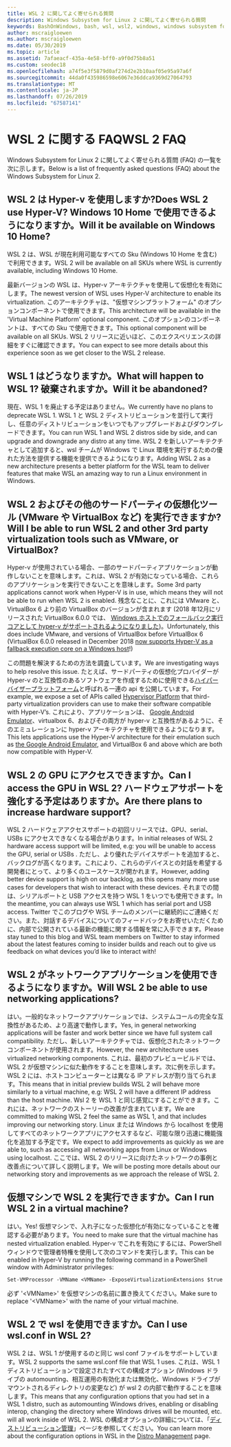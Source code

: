 ```yaml
---
title: WSL 2 に関してよく寄せられる質問
description: Windows Subsystem for Linux 2 に関してよく寄せられる質問
keywords: BashOnWindows, bash, wsl, wsl2, windows, windows subsystem for linux, windowssubsystem, ubuntu, debian, suse, windows 10, インストール
author: mscraigloewen
ms.author: mscraigloewen
ms.date: 05/30/2019
ms.topic: article
ms.assetid: 7afaeacf-435a-4e58-bff0-a9f0d75b8a51
ms.custom: seodec18
ms.openlocfilehash: a74f5e3f5879d0af274d2e2b10aaf05e95a97a6f
ms.sourcegitcommit: 44da0f435986598e6067e36ddca9369d27064793
ms.translationtype: MT
ms.contentlocale: ja-JP
ms.lasthandoff: 07/26/2019
ms.locfileid: "67587141"
---
```

# <a name="wsl-2-faq"></a><span data-ttu-id="75779-104">WSL 2 に関する FAQ</span><span class="sxs-lookup"><span data-stu-id="75779-104">WSL 2 FAQ</span></span>

<span data-ttu-id="75779-105">Windows Subsystem for Linux 2 に関してよく寄せられる質問 (FAQ) の一覧を次に示します。</span><span class="sxs-lookup"><span data-stu-id="75779-105">Below is a list of frequently asked questions (FAQ) about the Windows Subsystem for Linux 2.</span></span>

## <a name="does-wsl-2-use-hyper-v-will-it-be-available-on-windows-10-home"></a><span data-ttu-id="75779-106">WSL 2 は Hyper-v を使用しますか?</span><span class="sxs-lookup"><span data-stu-id="75779-106">Does WSL 2 use Hyper-V?</span></span> <span data-ttu-id="75779-107">Windows 10 Home で使用できるようになりますか。</span><span class="sxs-lookup"><span data-stu-id="75779-107">Will it be available on Windows 10 Home?</span></span>

<span data-ttu-id="75779-108">WSL 2 は、WSL が現在利用可能なすべての Sku (Windows 10 Home を含む) で利用できます。</span><span class="sxs-lookup"><span data-stu-id="75779-108">WSL 2 will be available on all SKUs where WSL is currently available, including Windows 10 Home.</span></span>

<span data-ttu-id="75779-109">最新バージョンの WSL は、Hyper-v アーキテクチャを使用して仮想化を有効にします。</span><span class="sxs-lookup"><span data-stu-id="75779-109">The newest version of WSL uses Hyper-V architecture to enable its virtualization.</span></span> <span data-ttu-id="75779-110">このアーキテクチャは、"仮想マシンプラットフォーム" のオプションコンポーネントで使用できます。</span><span class="sxs-lookup"><span data-stu-id="75779-110">This architecture will be available in the 'Virtual Machine Platform' optional component.</span></span> <span data-ttu-id="75779-111">このオプションのコンポーネントは、すべての Sku で使用できます。</span><span class="sxs-lookup"><span data-stu-id="75779-111">This optional component will be available on all SKUs.</span></span> <span data-ttu-id="75779-112">WSL 2 リリースに近いほど、このエクスペリエンスの詳細をすぐに確認できます。</span><span class="sxs-lookup"><span data-stu-id="75779-112">You can expect to see more details about this experience soon as we get closer to the WSL 2 release.</span></span>

## <a name="what-will-happen-to-wsl-1-will-it-be-abandoned"></a><span data-ttu-id="75779-113">WSL 1 はどうなりますか。</span><span class="sxs-lookup"><span data-stu-id="75779-113">What will happen to WSL 1?</span></span> <span data-ttu-id="75779-114">破棄されますか。</span><span class="sxs-lookup"><span data-stu-id="75779-114">Will it be abandoned?</span></span>

<span data-ttu-id="75779-115">現在、WSL 1 を廃止する予定はありません。</span><span class="sxs-lookup"><span data-stu-id="75779-115">We currently have no plans to deprecate WSL 1.</span></span> <span data-ttu-id="75779-116">WSL 1 と WSL 2 ディストリビューションを並行して実行し、任意のディストリビューションをいつでもアップグレードおよびダウングレードできます。</span><span class="sxs-lookup"><span data-stu-id="75779-116">You can run WSL 1 and WSL 2 distros side by side, and can upgrade and downgrade any distro at any time.</span></span> <span data-ttu-id="75779-117">WSL 2 を新しいアーキテクチャとして追加すると、wsl チームが Windows で Linux 環境を実行するための優れた方法を提供する機能を提供できるようになります。</span><span class="sxs-lookup"><span data-stu-id="75779-117">Adding WSL 2 as a new architecture presents a better platform for the WSL team to deliver features that make WSL an amazing way to run a Linux environment in Windows.</span></span>

## <a name="will-i-be-able-to-run-wsl-2-and-other-3rd-party-virtualization-tools-such-as-vmware-or-virtualbox"></a><span data-ttu-id="75779-118">WSL 2 およびその他のサードパーティの仮想化ツール (VMware や VirtualBox など) を実行できますか?</span><span class="sxs-lookup"><span data-stu-id="75779-118">Will I be able to run WSL 2 and other 3rd party virtualization tools such as VMware, or VirtualBox?</span></span>

<span data-ttu-id="75779-119">Hyper-v が使用されている場合、一部のサードパーティアプリケーションが動作しないことを意味します。これは、WSL 2 が有効になっている場合、これらのアプリケーションを実行できないことを意味します。</span><span class="sxs-lookup"><span data-stu-id="75779-119">Some 3rd party applications cannot work when Hyper-V is in use, which means they will not be able to run when WSL 2 is enabled.</span></span> <span data-ttu-id="75779-120">残念なことに、これには VMware と、VirtualBox 6 より前の VirtualBox のバージョンが含まれます (2018 年12月にリリースされた VirtualBox 6.0.0 では、 [Windows ホストでのフォールバック実行コアとして hyper-v がサポートされるようになりました][1])。</span><span class="sxs-lookup"><span data-stu-id="75779-120">Unfortunately, this does include VMware, and versions of VirtualBox before VirtualBox 6 (VirtualBox 6.0.0 released in December 2018 [now supports Hyper-V as a fallback execution core on a Windows host][1]!)</span></span>

<span data-ttu-id="75779-121">この問題を解決するための方法を調査しています。</span><span class="sxs-lookup"><span data-stu-id="75779-121">We are investigating ways to help resolve this issue.</span></span> <span data-ttu-id="75779-122">たとえば、サードパーティの仮想化プロバイダーが Hyper-v のと互換性のあるソフトウェアを作成するために使用できる[ハイパーバイザープラットフォーム][2]と呼ばれる一連の api を公開しています。</span><span class="sxs-lookup"><span data-stu-id="75779-122">For example, we expose a set of APIs called [Hypervisor Platform][2] that third-party virtualization providers can use to make their software compatible with Hyper-V’s.</span></span> <span data-ttu-id="75779-123">これにより、アプリケーションは、 [Google Android Emulator][3]、virtualbox 6、およびその両方が hyper-v と互換性があるように、そのエミュレーションに hyper-v アーキテクチャを使用できるようになります。</span><span class="sxs-lookup"><span data-stu-id="75779-123">This lets applications use the Hyper-V architecture for their emulation such as [the Google Android Emulator][3], and VirtualBox 6 and above which are both now compatible with Hyper-V.</span></span>

## <a name="can-i-access-the-gpu-in-wsl-2-are-there-plans-to-increase-hardware-support"></a><span data-ttu-id="75779-124">WSL 2 の GPU にアクセスできますか。</span><span class="sxs-lookup"><span data-stu-id="75779-124">Can I access the GPU in WSL 2?</span></span> <span data-ttu-id="75779-125">ハードウェアサポートを強化する予定はありますか。</span><span class="sxs-lookup"><span data-stu-id="75779-125">Are there plans to increase hardware support?</span></span>

<span data-ttu-id="75779-126">WSL 2 ハードウェアアクセスサポートの初回リリースでは、GPU、serial、USBs にアクセスできなくなる場合があります。</span><span class="sxs-lookup"><span data-stu-id="75779-126">In initial releases of WSL 2 hardware access support will be limited, e.g: you will be unable to access the GPU, serial or USBs .</span></span> <span data-ttu-id="75779-127">ただし、より優れたデバイスサポートを追加すると、バックログが高くなります。これにより、これらのデバイスとの対話を希望する開発者にとって、より多くのユースケースが開かれます。</span><span class="sxs-lookup"><span data-stu-id="75779-127">However, adding better device support is high on our backlog, as this opens many more use cases for developers that wish to interact with these devices.</span></span> <span data-ttu-id="75779-128">それまでの間は、シリアルポートと USB アクセスを持つ WSL 1 をいつでも使用できます。</span><span class="sxs-lookup"><span data-stu-id="75779-128">In the meantime, you can always use WSL 1 which has serial port and USB access.</span></span> <span data-ttu-id="75779-129">Twitter でこのブログや WSL チームのメンバーに継続的にご連絡ください。また、対話するデバイスについてのフィードバックをお寄せいただくために、内部で公開されている最新の機能に関する情報を常に入手できます。</span><span class="sxs-lookup"><span data-stu-id="75779-129">Please stay tuned to this blog and WSL team members on Twitter to stay informed about the latest features coming to insider builds and reach out to give us feedback on what devices you’d like to interact with!</span></span>

## <a name="will-wsl-2-be-able-to-use-networking-applications"></a><span data-ttu-id="75779-130">WSL 2 がネットワークアプリケーションを使用できるようになりますか。</span><span class="sxs-lookup"><span data-stu-id="75779-130">Will WSL 2 be able to use networking applications?</span></span>

<span data-ttu-id="75779-131">はい。一般的なネットワークアプリケーションでは、システムコールの完全な互換性があるため、より高速で動作します。</span><span class="sxs-lookup"><span data-stu-id="75779-131">Yes, in general networking applications will be faster and work better since we have full system call compatibility.</span></span> <span data-ttu-id="75779-132">ただし、新しいアーキテクチャでは、仮想化されたネットワークコンポーネントが使用されます。</span><span class="sxs-lookup"><span data-stu-id="75779-132">However, the new architecture uses virtualized networking components.</span></span> <span data-ttu-id="75779-133">これは、最初のプレビュービルドでは、WSL 2 が仮想マシンに似た動作をすることを意味します。次に例を示します。WSL 2 には、ホストコンピューターとは異なる IP アドレスが割り当てられます。</span><span class="sxs-lookup"><span data-stu-id="75779-133">This means that in initial preview builds WSL 2 will behave more similarly to a virtual machine, e.g: WSL 2 will have a different IP address than the host machine.</span></span> <span data-ttu-id="75779-134">Wsl 2 を WSL 1 と同じ感覚にすることができます。これには、ネットワークのストーリーの改善が含まれています。</span><span class="sxs-lookup"><span data-stu-id="75779-134">We are committed to making WSL 2 feel the same as WSL 1, and that includes improving our networking story.</span></span> <span data-ttu-id="75779-135">Linux または Windows から localhost を使用してすべてのネットワークアプリにアクセスするなど、可能な限り迅速に機能強化を追加する予定です。</span><span class="sxs-lookup"><span data-stu-id="75779-135">We expect to add improvements as quickly as we are able to, such as accessing all networking apps from Linux or Windows using localhost.</span></span> <span data-ttu-id="75779-136">ここでは、WSL 2 のリリースに向けたネットワークの事例と改善点について詳しく説明します。</span><span class="sxs-lookup"><span data-stu-id="75779-136">We will be posting more details about our networking story and improvements as we approach the release of WSL 2.</span></span>

## <a name="can-i-run-wsl-2-in-a-virtual-machine"></a><span data-ttu-id="75779-137">仮想マシンで WSL 2 を実行できますか。</span><span class="sxs-lookup"><span data-stu-id="75779-137">Can I run WSL 2 in a virtual machine?</span></span>

<span data-ttu-id="75779-138">はい。</span><span class="sxs-lookup"><span data-stu-id="75779-138">Yes!</span></span> <span data-ttu-id="75779-139">仮想マシンで、入れ子になった仮想化が有効になっていることを確認する必要があります。</span><span class="sxs-lookup"><span data-stu-id="75779-139">You need to make sure that the virtual machine has nested virtualization enabled.</span></span> <span data-ttu-id="75779-140">Hyper-v でこれを有効にするには、PowerShell ウィンドウで管理者特権を使用して次のコマンドを実行します。</span><span class="sxs-lookup"><span data-stu-id="75779-140">This can be enabled in Hyper-V by running the following command in a PowerShell window with Administrator privileges:</span></span>

`Set-VMProcessor -VMName <VMName> -ExposeVirtualizationExtensions $true`

<span data-ttu-id="75779-141">必ず '&lt;VMName&gt;' を仮想マシンの名前に置き換えてください。</span><span class="sxs-lookup"><span data-stu-id="75779-141">Make sure to replace '&lt;VMName&gt;' with the name of your virtual machine.</span></span>

## <a name="can-i-use-wslconf-in-wsl-2"></a><span data-ttu-id="75779-142">WSL 2 で wsl を使用できますか。</span><span class="sxs-lookup"><span data-stu-id="75779-142">Can I use wsl.conf in WSL 2?</span></span>

<span data-ttu-id="75779-143">WSL 2 は、WSL 1 が使用するのと同じ wsl conf ファイルをサポートしています。</span><span class="sxs-lookup"><span data-stu-id="75779-143">WSL 2 supports the same wsl.conf file that WSL 1 uses.</span></span> <span data-ttu-id="75779-144">これは、WSL 1 ディストリビューションで設定されたすべての構成オプション (Windows ドライブの automounting、相互運用の有効化または無効化、Windows ドライブがマウントされるディレクトリの変更など) が wsl 2 の内部で動作することを意味します。</span><span class="sxs-lookup"><span data-stu-id="75779-144">This means that any configuration options that you had set in a WSL 1 distro, such as automounting Windows drives, enabling or disabling interop, changing the directory where Windows drives will be mounted, etc. will all work inside of WSL 2.</span></span> <span data-ttu-id="75779-145">WSL の構成オプションの詳細については、「[ディストリビューション管理](./wsl-config.md)」ページを参照してください。</span><span class="sxs-lookup"><span data-stu-id="75779-145">You can learn more about the configuration options in WSL in the [Distro Management](./wsl-config.md) page.</span></span> 

 [1]: https://www.virtualbox.org/wiki/Changelog-6.0
 [2]: https://docs.microsoft.com/en-us/virtualization/api/
 [3]: https://devblogs.microsoft.com/visualstudio/hyper-v-android-emulator-support/